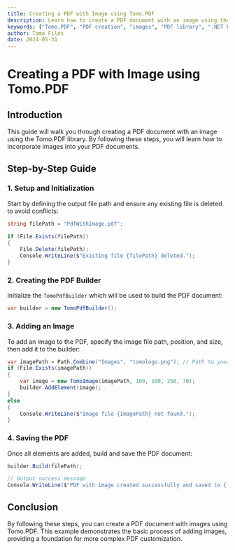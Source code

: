 ```yaml
---
title: Creating a PDF with Image using Tomo.PDF
description: Learn how to create a PDF document with an image using the Tomo.PDF library. This guide covers adding images to your PDFs.
keywords: ["Tomo.PDF", "PDF creation", "images", "PDF library", ".NET PDF", "PDF document"]
author: Tomo Files
date: 2024-05-31
---
```


# Creating a PDF with Image using Tomo.PDF

## Introduction

This guide will walk you through creating a PDF document with an image using the Tomo.PDF library. By following these steps, you will learn how to incorporate images into your PDF documents.

## Step-by-Step Guide

### 1. Setup and Initialization

Start by defining the output file path and ensure any existing file is deleted to avoid conflicts:

```csharp
string filePath = "PdfWithImage.pdf";

if (File.Exists(filePath))
{
    File.Delete(filePath);
    Console.WriteLine($"Existing file {filePath} deleted.");
}
```

### 2. Creating the PDF Builder

Initialize the `TomoPdfBuilder` which will be used to build the PDF document:

```csharp
var builder = new TomoPdfBuilder();
```

### 3. Adding an Image

To add an image to the PDF, specify the image file path, position, and size, then add it to the builder:

```csharp
var imagePath = Path.Combine("Images", "tomologo.png"); // Path to your image file
if (File.Exists(imagePath))
{
    var image = new TomoImage(imagePath, 100, 100, 250, 70);
    builder.AddElement(image);
}
else
{
    Console.WriteLine($"Image file {imagePath} not found.");
}
```

### 4. Saving the PDF

Once all elements are added, build and save the PDF document:

```csharp
builder.Build(filePath);

// Output success message
Console.WriteLine($"PDF with image created successfully and saved to {filePath}.");
```

## Conclusion

By following these steps, you can create a PDF document with images using Tomo.PDF. This example demonstrates the basic process of adding images, providing a foundation for more complex PDF customization.
